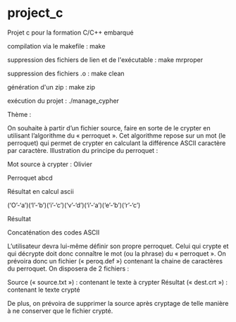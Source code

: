 # project_c
Projet c pour la formation C/C++ embarqué


compilation via le makefile : make

suppression des fichiers de lien et de l'exécutable : make mrproper

suppression des fichiers .o : make clean

génération d'un zip : make zip


exécution du projet : ./manage_cypher

Thème :

On souhaite à partir d’un fichier source, faire en sorte de le crypter en utilisant l’algorithme du « perroquet ».
Cet algorithme repose sur un mot (le perroquet) qui permet de crypter en calculant la différence ASCII caractère par caractère.
Illustration du principe du perroquet :

Mot source à crypter : Olivier

Perroquet abcd

Résultat en calcul ascii

(‘O’-‘a’)(‘l’-‘b’)(‘i’-‘c’)(‘v’-‘d’)(‘i’-‘a’)(‘e’-‘b’)(‘r’-‘c’)

Résultat

Concaténation des codes ASCII



L’utilisateur devra lui-même définir son propre perroquet.
Celui qui crypte et qui décrypte doit donc connaître le mot (ou la phrase) du « perroquet ». On prévoira donc un fichier (« peroq.def ») contenant la chaine de caractères du perroquet.
On disposera de 2 fichiers :

Source (« source.txt ») : contenant le texte à crypter
Résultat (« dest.crt ») : contenant le texte crypté

De plus, on prévoira de supprimer la source après cryptage de telle manière à ne conserver que le fichier crypté.
